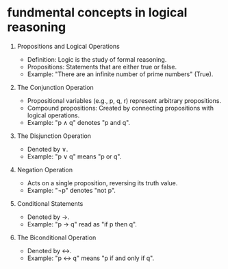 # fundmental concepts in logical reasoning
1. Propositions and Logical Operations

    - Definition: Logic is the study of formal reasoning.
    - Propositions: Statements that are either true or false.
    - Example: "There are an infinite number of prime numbers" (True).

2. The Conjunction Operation

    - Propositional variables (e.g., p, q, r) represent arbitrary propositions.
    - Compound propositions: Created by connecting propositions with logical operations.
    - Example: "p ∧ q" denotes "p and q".

3. The Disjunction Operation

    - Denoted by ∨.
    - Example: "p ∨ q" means "p or q".

4. Negation Operation

    - Acts on a single proposition, reversing its truth value.
    - Example: "¬p" denotes "not p".

5. Conditional Statements

    - Denoted by →.
    - Example: "p → q" read as "if p then q".

6. The Biconditional Operation

    - Denoted by ↔.
    - Example: "p ↔ q" means "p if and only if q".

